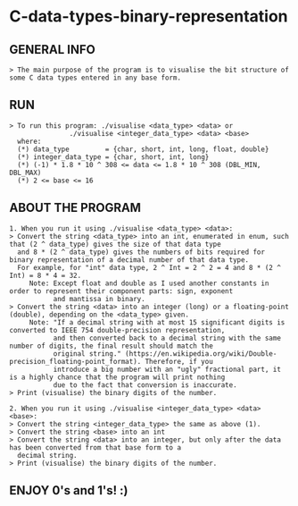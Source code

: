 # C-data-types-binary-representation
## GENERAL INFO ##
    > The main purpose of the program is to visualise the bit structure of some C data types entered in any base form.

## RUN ##
    > To run this program: ./visualise <data_type> <data> or
		           ./visualise <integer_data_type> <data> <base>
      where:
      (*) data_type         = {char, short, int, long, float, double}
      (*) integer_data_type = {char, short, int, long}
      (*) (-1) * 1.8 * 10 ^ 308 <= data <= 1.8 * 10 ^ 308 (DBL_MIN, DBL_MAX)
      (*) 2 <= base <= 16

## ABOUT THE PROGRAM ##
    1. When you run it using ./visualise <data_type> <data>:
    > Convert the string <data_type> into an int, enumerated in enum, such that (2 ^ data_type) gives the size of that data type
      and 8 * (2 ^ data_type) gives the numbers of bits required for binary representation of a decimal number of that data type.
      For example, for "int" data type, 2 ^ Int = 2 ^ 2 = 4 and 8 * (2 ^ Int) = 8 * 4 = 32.
         Note: Except float and double as I used another constants in order to represent their component parts: sign, exponent
               and mantissa in binary.
    > Convert the string <data> into an integer (long) or a floating-point (double), depending on the <data_type> given.
         Note: "If a decimal string with at most 15 significant digits is converted to IEEE 754 double-precision representation,
               and then converted back to a decimal string with the same number of digits, the final result should match the
               original string." (https://en.wikipedia.org/wiki/Double-precision_floating-point_format). Therefore, if you
               introduce a big number with an "ugly" fractional part, it is a highly chance that the program will print nothing
               due to the fact that conversion is inaccurate.
    > Print (visualise) the binary digits of the number.

    2. When you run it using ./visualise <integer_data_type> <data> <base>:
    > Convert the string <integer_data_type> the same as above (1).
    > Convert the string <base> into an int
    > Convert the string <data> into an integer, but only after the data has been converted from that base form to a
      decimal string.
    > Print (visualise) the binary digits of the number.

## ENJOY 0's and 1's! :) ##
